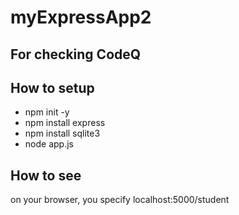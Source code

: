 # myExpressApp2
## For checking CodeQ
## How to setup
- npm init -y
- npm install express
- npm install sqlite3
- node app.js

## How to see
on your browser, you specify localhost:5000/student
